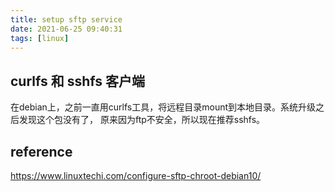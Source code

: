 ```yaml
---
title: setup sftp service
date: 2021-06-25 09:40:31
tags: [linux]
---
```


## curlfs 和 sshfs 客户端
在debian上，之前一直用curlfs工具，将远程目录mount到本地目录。系统升级之后发现这个包没有了， 原来因为ftp不安全，所以现在推荐sshfs。

##  reference

https://www.linuxtechi.com/configure-sftp-chroot-debian10/

